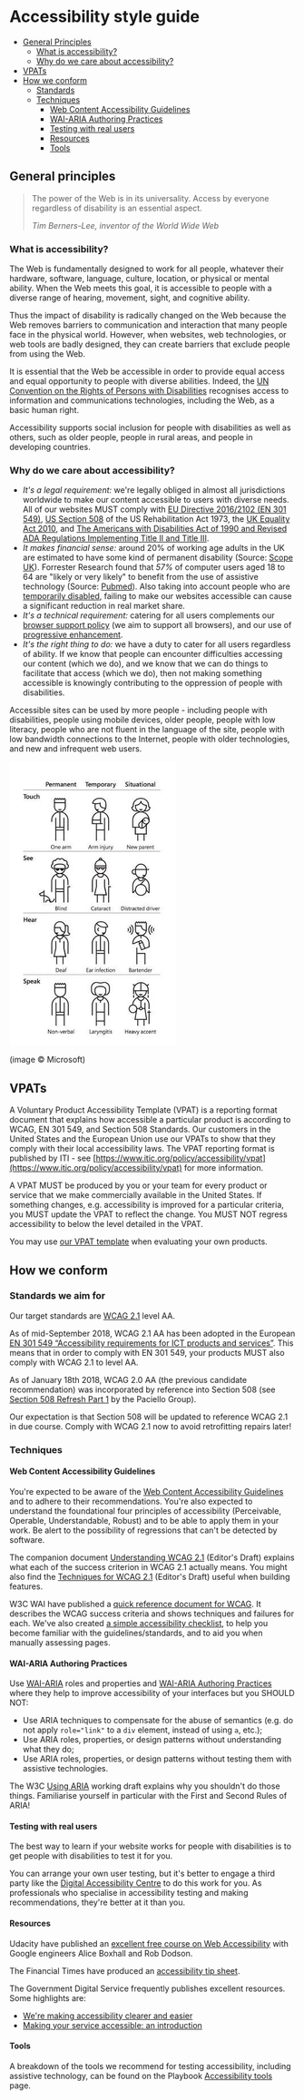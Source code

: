 # Accessibility style guide

- [General Principles](#general-principles)
  - [What is accessibility?](#what-is-accessibility)
  - [Why do we care about accessibility?](#why-do-we-care-about-accessibility)
- [VPATs](#vpats)
- [How we conform](#how-we-conform)
  - [Standards](#standards-we-aim-for)
  - [Techniques](#techniques)
    - [Web Content Accessibility Guidelines](#web-content-accessibility-guidelines)
    - [WAI-ARIA Authoring Practices](#wai-aria-authoring-practices)    
    - [Testing with real users](#testing-with-real-users)
    - [Resources](#resources)
    - [Tools](#tools)


## General principles

> The power of the Web is in its universality.
> Access by everyone regardless of disability is an essential aspect.
>
> _Tim Berners-Lee, inventor of the World Wide Web_


### What is accessibility?

The Web is fundamentally designed to work for all people, whatever their hardware, software, language, culture, location, or physical or mental ability. When the Web meets this goal, it is accessible to people with a diverse range of hearing, movement, sight, and cognitive ability.

Thus the impact of disability is radically changed on the Web because the Web removes barriers to communication and interaction that many people face in the physical world. However, when websites, web technologies, or web tools are badly designed, they can create barriers that exclude people from using the Web.

It is essential that the Web be accessible in order to provide equal access and equal opportunity to people with diverse abilities. Indeed, the [UN Convention on the Rights of Persons with Disabilities](https://www.un.org/development/desa/disabilities/) recognises access to information and communications technologies, including the Web, as a basic human right.

Accessibility supports social inclusion for people with disabilities as well as others, such as older people, people in rural areas, and people in developing countries.


### Why do we care about accessibility?
  
- *It's a legal requirement:* we're legally obliged in almost all jurisdictions worldwide to make our content accessible to users with diverse needs. All of our websites MUST comply with [EU Directive 2016/2102 (EN 301 549)](https://eur-lex.europa.eu/legal-content/EN/TXT/?qid=1571662799042&uri=CELEX:32016L2102), [US Section 508](https://www.section508.gov/) of the US Rehabilitation Act 1973, the [UK Equality Act 2010](http://www.legislation.gov.uk/ukpga/2010/15/contents), and [The Americans with Disabilities Act of 1990 and Revised ADA Regulations Implementing Title II and Title III](https://www.ada.gov/2010_regs.htm). 
- *It makes financial sense:* around 20% of working age adults in the UK are estimated to have some kind of permanent disability (Source: [Scope UK](https://www.scope.org.uk/media/disability-facts-figures)). Forrester Research found that *_57%_* of computer users aged 18 to 64 are "likely or very likely" to benefit from the use of assistive technology (Source: [Pubmed](https://www.ncbi.nlm.nih.gov/pmc/articles/PMC2788505/)). Also taking into account people who are [temporarily disabled](https://userway.org/blog/how-situational-disabilities-impact-us-all), failing to make our websites accessible can cause a significant reduction in real market share. 
- *It's a technical requirement:* catering for all users complements our [browser support policy](../practices/graded-browser-support.md) (we aim to support all browsers), and our use of [progressive enhancement](../practices/progressive-enhancement.md). 
- *It's the right thing to do:* we have a duty to cater for all users regardless of ability. If we know that people can encounter difficulties accessing our content (which we do), and we know that we can do things to facilitate that access (which we do), then not making something accessible is knowingly contributing to the oppression of people with disabilities.

Accessible sites can be used by more people - including people with disabilities, people using mobile devices, older people, people with low literacy, people who are not fluent in the language of the site, people with low bandwidth connections to the Internet, people with older technologies, and new and infrequent web users.

![Microsoft illustration of how designing for permanent disabilities helps many people facing temporary or situational disability](images/microsoft-accessibility.jpg)

(image &copy; Microsoft)


## VPATs

A Voluntary Product Accessibility Template (VPAT) is a reporting format document that explains how accessible a particular product is according to WCAG, EN 301 549, and Section 508 Standards. Our customers in the United States and the European Union use our VPATs to show that they comply with their local accessibility laws. The VPAT reporting format is published by ITI - see [https://www.itic.org/policy/accessibility/vpat](https://www.itic.org/policy/accessibility/vpat) for more information. 

A VPAT MUST be produced by you or your team for every product or service that we make commercially available in the United States. If something changes, e.g. accessibility is improved for a particular criteria, you MUST update the VPAT to reflect the change. You MUST NOT regress accessibility to below the level detailed in the VPAT.

You may use [our VPAT template](https://github.com/springernature/vpat) when evaluating your own products. 


## How we conform

### Standards we aim for

Our target standards are [WCAG 2.1](https://www.w3.org/TR/WCAG21/) level AA.

As of mid-September 2018, WCAG 2.1 AA has been adopted in the European [EN 301 549 “Accessibility requirements for ICT products and services”](https://www.w3.org/blog/2018/09/wcag-2-1-adoption-in-europe/). This means that in order to comply with EN 301 549, your products MUST also comply with WCAG 2.1 to level AA.

As of January 18th 2018, WCAG 2.0 AA (the previous candidate recommendation) was incorporated by reference into Section 508 (see [Section 508 Refresh Part 1](https://www.paciellogroup.com/blog/2017/01/section-508-refresh-part-1/) by the Paciello Group). 

Our expectation is that Section 508 will be updated to reference WCAG 2.1 in due course. Comply with WCAG 2.1 now to avoid retrofitting repairs later!  


### Techniques

#### Web Content Accessibility Guidelines

You're expected to be aware of the [Web Content Accessibility Guidelines](https://www.w3.org/TR/WCAG21/) and to adhere to their recommendations. You're also expected to understand the foundational four principles of accessibility (Perceivable, Operable, Understandable, Robust) and to be able to apply them in your work. Be alert to the possibility of regressions that can't be detected by software.

The companion document [Understanding WCAG 2.1](https://www.w3.org/WAI/WCAG21/Understanding/) (Editor's Draft) explains what each of the success criterion in WCAG 2.1 actually means. You might also find the [Techniques for WCAG 2.1](https://www.w3.org/WAI/WCAG21/Techniques/) (Editor's Draft) useful when building features. 

W3C WAI have published a [quick reference document for WCAG](https://www.w3.org/WAI/WCAG21/quickref/?versions=2.0). It describes the WCAG success criteria and shows techniques and failures for each. We've also created [a simple accessibility checklist](accessibility-checklist.md), to help you become familiar with the guidelines/standards, and to aid you when manually assessing pages. 

#### WAI-ARIA Authoring Practices

Use [WAI-ARIA](https://www.w3.org/TR/wai-aria/) roles and properties and [WAI-ARIA Authoring Practices](http://w3.org/TR/wai-aria-practices/) where they help to improve accessibility of your interfaces but you SHOULD NOT: 
* Use ARIA techniques to compensate for the abuse of semantics (e.g. do not apply `role="link"` to a `div` element, instead of using `a`, etc.);
* Use ARIA roles, properties, or design patterns without understanding what they do;
* Use ARIA roles, properties, or design patterns without testing them with assistive technologies.

The W3C [Using ARIA](https://www.w3.org/TR/using-aria/#NOTES) working draft explains why you shouldn't do those things. Familiarise yourself in particular with the First and Second Rules of ARIA! 


#### Testing with real users

The best way to learn if your website works for people with disabilities is to get people with disabilities to test it for you. 

You can arrange your own user testing, but it's better to engage a third party like the [Digital Accessibility Centre](http://www.digitalaccessibilitycentre.org/) to do this work for you. As professionals who specialise in accessibility testing and making recommendations, they're better at it than you. 


#### Resources

Udacity have published an [excellent free course on Web Accessibility](https://www.udacity.com/course/web-accessibility--ud891) with Google engineers Alice Boxhall and Rob Dodson. 

The Financial Times have produced an [accessibility tip sheet](https://ft-interactive.github.io/accessibility/index.html).

The Government Digital Service frequently publishes excellent resources. Some highlights are:

* [We're making accessibility clearer and easier](https://gds.blog.gov.uk/2017/10/23/were-making-accessibility-clearer-and-easier/)
* [Making your service accessible: an introduction](https://www.gov.uk/service-manual/helping-people-to-use-your-service/making-your-service-accessible-an-introduction)

#### Tools 

A breakdown of the tools we recommend for testing accessibility, including assistive technology, can be found on the Playbook [Accessibility tools](tools.md) page. 
